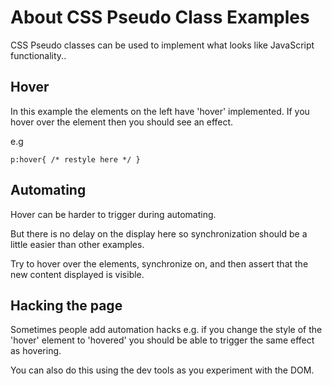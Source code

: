 # About CSS Pseudo Class Examples

<div class="explanation">
        <p>CSS Pseudo classes can be used to implement what looks like JavaScript functionality..
        </p>
</div>

## Hover

In this example the elements on the left have 'hover' implemented. If you hover over the element then you should see an effect.

e.g

```
p:hover{ /* restyle here */ }
```

## Automating

Hover can be harder to trigger during automating.

But there is no delay on the display here so synchronization should be a little easier than other examples.

Try to hover over the elements, synchronize on, and then assert that the new content displayed is visible.

## Hacking the page

Sometimes people add automation hacks e.g. if you change the style of the 'hover' element to 'hovered' you should be able to trigger the same effect as hovering.

You can also do this using the dev tools as you experiment with the DOM.